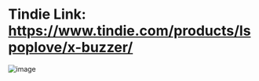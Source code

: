 Tindie Link: https://www.tindie.com/products/lspoplove/x-buzzer/
====
![image](https://github.com/lspoplove/X-project/blob/master/Documents/X-Buzzer.jpg)
